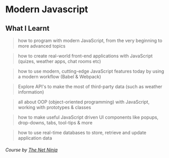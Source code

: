 # Modern Javascript
 
## What I Learnt
> how to program with modern JavaScript, from the very beginning to more advanced topics

> how to create real-world front-end applications with JavaScript (quizes, weather apps, chat rooms etc)

> how to use modern, cutting-edge JavaScript features today by using a modern workflow (Babel & Webpack)

> Explore API's to make the most of third-party data (such as weather information)

> all about OOP (object-oriented programming) with JavaScript, working with prototypes & classes

> how to make useful JavaScript driven UI components like popups, drop-downs, tabs, tool-tips & more

> how to use real-time databases to store, retrieve and update application data

###### Course by [The Net Ninja](https://www.youtube.com/c/TheNetNinja)
